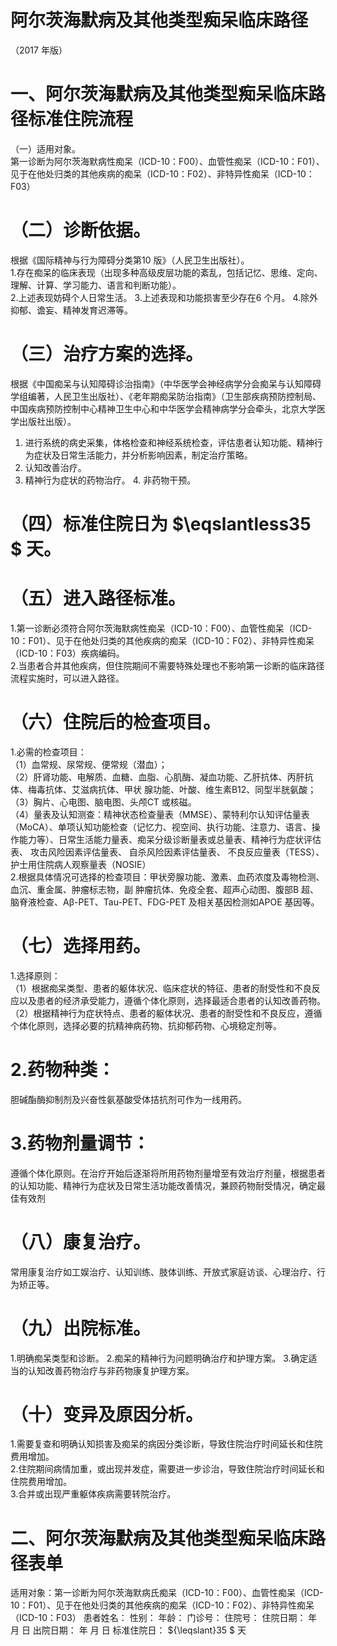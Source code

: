 # 阿尔茨海默病及其他类型痴呆临床路径  
（2017 年版）  
# 一、阿尔茨海默病及其他类型痴呆临床路径标准住院流程  
（一）适用对象。  
第一诊断为阿尔茨海默病性痴呆（ICD-10：F00）、血管性痴呆（ICD-10：F01）、见于在他处归类的其他疾病的痴呆（ICD-10：F02）、非特异性痴呆（ICD-10：F03）  
# （二）诊断依据。  
根据《国际精神与行为障碍分类第10 版》（人民卫生出版社）。  
1.存在痴呆的临床表现（出现多种高级皮层功能的紊乱，包括记忆、思维、定向、理解、计算、学习能力、语言和判断功能）。  
2.上述表现妨碍个人日常生活。 3.上述表现和功能损害至少存在6 个月。 4.除外抑郁、谵妄、精神发育迟滞等。  
# （三）治疗方案的选择。  
根据《中国痴呆与认知障碍诊治指南》（中华医学会神经病学分会痴呆与认知障碍学组编著，人民卫生出版社）、《老年期痴呆防治指南》（卫生部疾病预防控制局、中国疾病预防控制中心精神卫生中心和中华医学会精神病学分会牵头，北京大学医学出版社出版）。  
1. 进行系统的病史采集，体格检查和神经系统检查，评估患者认知功能、精神行为症状及日常生活能力，并分析影响因素，制定治疗策略。  
2. 认知改善治疗。  
3. 精神行为症状的药物治疗。 4. 非药物干预。  
# （四）标准住院日为 $\eqslantless35 $ 天。  
# （五）进入路径标准。  
1.第一诊断必须符合阿尔茨海默病性痴呆（ICD-10：F00）、血管性痴呆（ICD-10：F01）、见于在他处归类的其他疾病的痴呆（ICD-10：F02）、非特异性痴呆（ICD-10：F03）疾病编码。  
2.当患者合并其他疾病，但住院期间不需要特殊处理也不影响第一诊断的临床路径流程实施时，可以进入路径。  
# （六）住院后的检查项目。  
1.必需的检查项目：  
（1）血常规、尿常规、便常规（潜血）；  
（2）肝肾功能、电解质、血糖、血脂、心肌酶、凝血功能、乙肝抗体、丙肝抗体、梅毒抗体、艾滋病抗体、甲状 腺功能、叶酸、维生素B12、同型半胱氨酸；  
（3）胸片、心电图、脑电图、头颅CT 或核磁。  
（4）量表及认知测查：精神状态检查量表（MMSE）、蒙特利尔认知评估量表（MoCA）、单项认知功能检查（记忆力、视空间、执行功能、注意力、语言、操作能力等）、日常生活能力量表、痴呆分级诊断量表或总量表、精神行为症状评估表、 攻击风险因素评估量表、 自杀风险因素评估量表、 不良反应量表（TESS）、护士用住院病人观察量表（NOSIE）  
2.根据具体情况可选择的检查项目：甲状旁腺功能、激素、血药浓度及毒物检测、血沉、重金属、肿瘤标志物，副 肿瘤抗体、免疫全套、超声心动图、腹部B 超、脑脊液检查、Aβ-PET、Tau-PET、FDG-PET 及相关基因检测如APOE 基因等。  
# （七）选择用药。  
1.选择原则：  
（1）根据痴呆类型、患者的躯体状况、临床症状的特征、患者的耐受性和不良反应以及患者的经济承受能力，遵循个体化原则，选择最适合患者的认知改善药物。  
（2）根据精神行为症状特点、患者的躯体状况、患者的耐受性和不良反应，遵循个体化原则，选择必要的抗精神病药物、抗抑郁药物、心境稳定剂等。  
# 2.药物种类：  
胆碱酯酶抑制剂及兴奋性氨基酸受体拮抗剂可作为一线用药。  
# 3.药物剂量调节：  
遵循个体化原则。在治疗开始后逐渐将所用药物剂量增至有效治疗剂量，根据患者的认知功能、精神行为症状及日常生活功能改善情况，兼顾药物耐受情况，确定最佳有效剂  
# （八）康复治疗。  
常用康复治疗如工娱治疗、认知训练、肢体训练、开放式家庭访谈、心理治疗、行为矫正等。  
# （九）出院标准。  
1.明确痴呆类型和诊断。 2.痴呆的精神行为问题明确治疗和护理方案。 3.确定适当的认知改善药物治疗与非药物康复护理方案。  
# （十）变异及原因分析。  
1.需要复查和明确认知损害及痴呆的病因分类诊断，导致住院治疗时间延长和住院费用增加。  
2.住院期间病情加重，或出现并发症，需要进一步诊治，导致住院治疗时间延长和住院费用增加。  
3.合并或出现严重躯体疾病需要转院治疗。  
# 二、阿尔茨海默病及其他类型痴呆临床路径表单  
适用对象：第一诊断为阿尔茨海默病氏痴呆（ICD-10：F00）、血管性痴呆（ICD-10：F01）、见于在他处归类的其他疾病的痴呆（ICD-10：F02）、非特异性痴呆（ICD-10：F03） 患者姓名：                性别：     年龄：    门诊号：      住院号：       住院日期：  年  月  日    出院日期：  年  月  日       标准住院日： ${\leqslant}35 $ 天  
